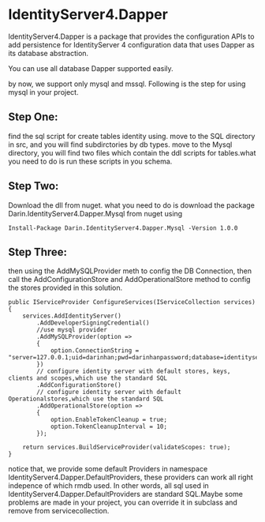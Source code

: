 # IdentityServer4.Dapper

IdentityServer4.Dapper is a package that provides the configuration APIs to add persistence for IdentityServer 4 configuration data that uses Dapper as its database abstraction.

You can use all database Dapper supported easily.

by now, we support only mysql and mssql.
Following is the step for using mysql in your project.
## Step One:
find the sql script for create tables identity using.
move to the SQL directory in src, and you will find subdirctories by db types.
move to the Mysql directory, you will find two files which contain the ddl scripts for tables.what you need to do is run these scripts in you schema.

## Step Two:
Download the dll from nuget.
what you need to do is download the package Darin.IdentityServer4.Dapper.Mysql from nuget using 
```
Install-Package Darin.IdentityServer4.Dapper.Mysql -Version 1.0.0 
```
## Step Three:
then using the AddMySQLProvider meth to config the DB Connection, then call the AddConfigurationStore and AddOperationalStore method to config the stores provided in this solution.
```
public IServiceProvider ConfigureServices(IServiceCollection services)
{
    services.AddIdentityServer()
        .AddDeveloperSigningCredential()
        //use mysql provider
        .AddMySQLProvider(option =>
        {
            option.ConnectionString = "server=127.0.0.1;uid=darinhan;pwd=darinhanpassword;database=identityserver4;SslMode=None;";
        })
        // configure identity server with default stores, keys, clients and scopes,which use the standard SQL
        .AddConfigurationStore()
        // configure identity server with default Operationalstores,which use the standard SQL
        .AddOperationalStore(option =>
        {
            option.EnableTokenCleanup = true;
            option.TokenCleanupInterval = 10;
        });

    return services.BuildServiceProvider(validateScopes: true);
}
```

notice that, we provide some default Providers in namespace IdentityServer4.Dapper.DefaultProviders, these providers can work all right indepence of which rmdb used. In other words, all sql used in IdentityServer4.Dapper.DefaultProviders are standard SQL.Maybe some problems are made in your project, you can override it in subclass and remove from servicecollection.

